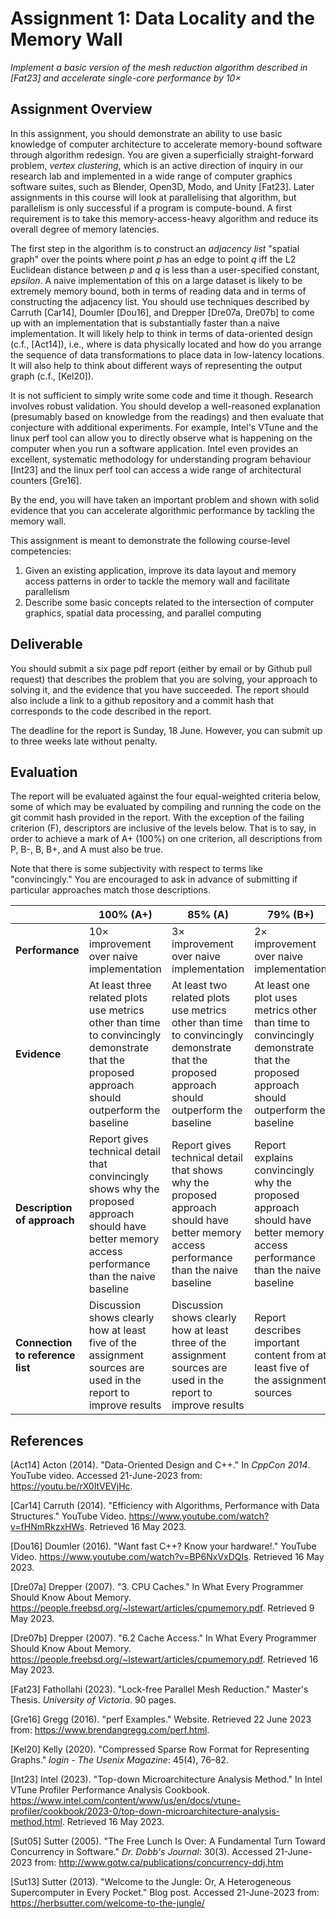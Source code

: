 # Assignment 1: Data Locality and the Memory Wall

_Implement a basic version of the mesh reduction algorithm described in [Fat23] and accelerate single-core performance by 10×_

## Assignment Overview

In this assignment, you should demonstrate an ability to use basic knowledge of computer architecture to accelerate memory-bound software through algorithm redesign. You are given a superficially straight-forward problem, _vertex clustering_, which is an active direction of inquiry in our research lab and implemented in a wide range of computer graphics software suites, such as Blender, Open3D, Modo, and Unity [Fat23]. Later assignments in this course will look at parallelising that algorithm, but parallelism is only successful if a program is compute-bound. A first requirement is to take this memory-access-heavy algorithm and reduce its overall degree of memory latencies.

The first step in the algorithm is to construct an _adjacency list_ "spatial graph" over the points where point _p_ has an edge to point _q_ iff the L2 Euclidean distance between _p_ and _q_ is less than a user-specified constant, _epsilon_. A naive implementation of this on a large dataset is likely to be extremely memory bound, both in terms of reading data and in terms of constructing the adjacency list. You should use techniques described by Carruth [Car14], Doumler [Dou16], and Drepper [Dre07a, Dre07b] to come up with an implementation that is substantially faster than a naive implementation. It will likely help to think in terms of data-oriented design (c.f., [Act14]), i.e., where is data physically located and how do you arrange the sequence of data transformations to place data in low-latency locations. It will also help to think about different ways of representing the output graph (c.f., [Kel20]).

It is not sufficient to simply write some code and time it though. Research involves robust validation. You should develop a well-reasoned explanation (presumably based on knowledge from the readings) and then evaluate that conjecture with additional experiments. For example, Intel's VTune and the linux perf tool can allow you to directly observe what is happening on the computer when you run a software application. Intel even provides an excellent, systematic methodology for understanding program behaviour [Int23] and the linux perf tool can access a wide range of architectural counters [Gre16].

By the end, you will have taken an important problem and shown with solid evidence that you can accelerate algorithmic performance by tackling the memory wall.

This assignment is meant to demonstrate the following course-level competencies:
 1. Given an existing application, improve its data layout and memory access patterns in order to tackle the memory wall and facilitate parallelism
 4. Describe some basic concepts related to the intersection of computer graphics, spatial data processing, and parallel computing



## Deliverable

You should submit a six page pdf report (either by email or by Github pull request) that describes the problem that you are solving, your approach to solving it, and the evidence that you have succeeded. The report should also include a link to a github repository and a commit hash that corresponds to the code described in the report.

The deadline for the report is Sunday, 18 June. However, you can submit up to three weeks late without penalty.


## Evaluation

The report will be evaluated against the four equal-weighted criteria below, some of which may be evaluated by compiling and running the code on the git commit hash provided in the report. With the exception of the failing criterion (F), descriptors are inclusive of the levels below. That is to say, in order to achieve a mark of A+ (100%) on one criterion, all descriptions from P, B-, B, B+, and A must also be true.

Note that there is some subjectivity with respect to terms like "convincingly." You are encouraged to ask in advance of submitting if particular approaches match those descriptions.


| |100% (A+)|85% (A)|79% (B+)|76% (B)|73% (B-)|50% (P)|0% (F)|
|-|----|-----|---|---|---|---|---|
|**Performance**|10× improvement over naive implementation|3× improvement over naive implementation|2× improvement over naive implementation|50% faster than naive implementation|At least as fast as naive implementation|Runs and uses ideas from readings|Does not compile or does not run|
|**Evidence**|At least three related plots use metrics other than time to convincingly demonstrate that the proposed approach should outperform the baseline|At least two related plots use metrics other than time to convincingly demonstrate that the proposed approach should outperform the baseline|At least one plot uses metrics other than time to convincingly demonstrate that the proposed approach should outperform the baseline|Some data/evidence of improvement is provided in addition to time|Performance improvement is communicated with plots and/or tables|Performance improvement is communicated with data|Report lacks data and evidence to support claims of improved performance|
|**Description of approach**|Report gives technical detail that convincingly shows why the proposed approach should have better memory access performance than the naive baseline|Report gives technical detail that shows why the proposed approach should have better memory access performance than the naive baseline|Report explains convincingly why the proposed approach should have better memory access performance than the naive baseline|Report explains plausibly why the proposed approach should have better memory access performance than the naive baseline|Report gives enough detail about the proposed approach that it could be implemented exactly by somebody else|Report describes what improvements can be made to try to make the baseline faster|Report lacks technical and algorithmic description|
|**Connection to reference list**|Discussion shows clearly how at least five of the assignment sources are used in the report to improve results|Discussion shows clearly how at least three of the assignment sources are used in the report to improve results|Report describes important content from at least five of the assignment sources|Report describes important content from at least four of the assignment sources|Report describes important content from at least three of the assignment sources|At least five assignment sources are cited|No engagement with literature|



## References

[Act14] Acton (2014). "Data-Oriented Design and C++." In _CppCon 2014_. YouTube video. Accessed 21-June-2023 from: https://youtu.be/rX0ItVEVjHc.

[Car14] Carruth (2014). "Efficiency with Algorithms, Performance with Data Structures." YouTube Video. https://www.youtube.com/watch?v=fHNmRkzxHWs. Retrieved 16 May 2023.

[Dou16] Doumler (2016). "Want fast C++? Know your hardware!." YouTube Video. https://www.youtube.com/watch?v=BP6NxVxDQIs. Retrieved 16 May 2023.

[Dre07a] Drepper (2007). "3. CPU Caches." In What Every Programmer Should Know About Memory. https://people.freebsd.org/~lstewart/articles/cpumemory.pdf. Retrieved 9 May 2023.

[Dre07b] Drepper (2007). "6.2 Cache Access." In What Every Programmer Should Know About Memory. https://people.freebsd.org/~lstewart/articles/cpumemory.pdf. Retrieved 16 May 2023.

[Fat23] Fathollahi (2023). "Lock-free Parallel Mesh Reduction." Master's Thesis. _University of Victoria_. 90 pages. 

[Gre16] Gregg (2016). "perf Examples." Website. Retrieved 22 June 2023 from: https://www.brendangregg.com/perf.html.

[Kel20] Kelly (2020). "Compressed Sparse Row Format for Representing Graphs." _login - The Usenix Magazine_: 45(4), 76–82.

[Int23] Intel (2023). "Top-down Microarchitecture Analysis Method." In Intel VTune Profiler Performance Analysis Cookbook. https://www.intel.com/content/www/us/en/docs/vtune-profiler/cookbook/2023-0/top-down-microarchitecture-analysis-method.html. Retrieved 16 May 2023.

[Sut05] Sutter (2005). "The Free Lunch Is Over: A Fundamental Turn Toward Concurrency in Software." _Dr. Dobb's Journal_: 30(3). Accessed 21-June-2023 from: http://www.gotw.ca/publications/concurrency-ddj.htm

[Sut13] Sutter (2013). "Welcome to the Jungle: Or, A Heterogeneous Supercomputer in Every Pocket." Blog post. Accessed 21-June-2023 from: https://herbsutter.com/welcome-to-the-jungle/ 
